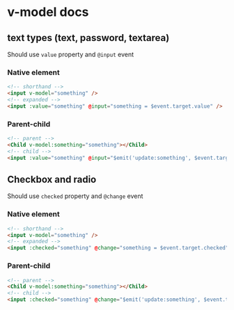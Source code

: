 # v-model docs

## text types (text, password, textarea)

Should use `value` property and `@input` event

### Native element

```html
<!-- shorthand -->
<input v-model="something" />
<!-- expanded -->
<input :value="something" @input="something = $event.target.value" />
```

### Parent-child

```html
<!-- parent -->
<Child v-model:something="something"></Child>
<!-- child -->
<input :value="something" @input="$emit('update:something', $event.target.value)" />
```

## Checkbox and radio

Should use `checked` property and `@change` event

### Native element

```html
<!-- shorthand -->
<input v-model="something" />
<!-- expanded -->
<input :checked="something" @change="something = $event.target.checked" />
```

### Parent-child

```html
<!-- parent -->
<Child v-model:something="something"></Child>
<!-- child -->
<input :checked="something" @change="$emit('update:something', $event.target.checked)" />
```
